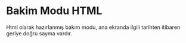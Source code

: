 # Bakim Modu HTML
 Html olarak hazırlanmış bakım modu, ana ekranda ilgili tarihten itibaren geriye doğru sayma vardır.
